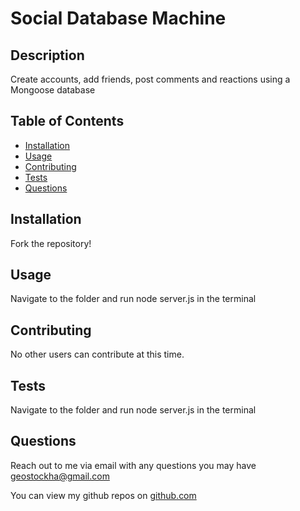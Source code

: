 # Social Database Machine
  
  ## Description

  Create accounts, add friends, post comments and reactions using a Mongoose database
  
  
  ## Table of Contents

  * [Installation](#installation)
  * [Usage](#usage)
  * [Contributing](#contributing)
  * [Tests](#tests)
  * [Questions](#questions)
  
  ## Installation

  Fork the repository!

  ## Usage

  Navigate to the folder and run node server.js in the terminal

  ## Contributing

  No other users can contribute at this time.

  ## Tests

  Navigate to the folder and run node server.js in the terminal

  ## Questions

  Reach out to me via email with any questions you may have geostockha@gmail.com
  
  You can view my github repos on [github.com](https://github.com/gstockha?tab=repositories)